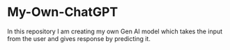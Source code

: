 # My-Own-ChatGPT
In this repository I am creating my own Gen AI model which takes the input from the user and gives response by predicting it.
